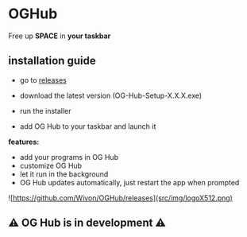 # OGHub
Free up **SPACE** in **your taskbar**


## installation guide
- go to [releases](https://github.com/Wivon/OGHub/releases)

- download the latest version (OG-Hub-Setup-X.X.X.exe)

- run the installer

- add OG Hub to your taskbar and launch it

**features:**

- add your programs in OG Hub
- customize OG Hub
- let it run in the background
- OG Hub updates automatically, just restart the app when prompted

![https://github.com/Wivon/OGHub/releases](src/img/logoX512.png)

## ⚠️ OG Hub is in development ⚠️
